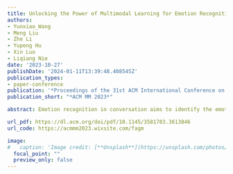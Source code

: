 ```yaml
---
title: Unlocking the Power of Multimodal Learning for Emotion Recognition in Conversation
authors:
- Yunxiao_Wang
- Meng Liu
- Zhe Li
- Yupeng Hu
- Xin Luo
- Liqiang Nie
date: '2023-10-27'
publishDate: '2024-01-11T13:39:48.408545Z'
publication_types:
- paper-conference
publication: '*Proceedings of the 31st ACM International Conference on Multimedia*'
publication_short: "*ACM MM 2023*"

abstract: Emotion recognition in conversation aims to identify the emotions underlying each utterance, and it has great potential in various domains. Human perception of emotions relies on multiple modalities, such as language, vocal tonality, and facial expressions. While many studies have incorporated multimodal information to enhance emotion recognition, the performance of multimodal models often plateaus when additional modalities are added. We demonstrate through experiments that the main reason for this plateau is an imbalanced assignment of gradients across modalities. To address this issue, we propose fine-grained adaptive gradient modulation, a plug-in approach to rebalance the gradients of modalities. Experimental results show that our method improves the performance of all baseline models and outperforms existing plug-in methods.

url_pdf: https://dl.acm.org/doi/pdf/10.1145/3581783.3613846
url_code: https://acmmm2023.wixsite.com/fagm

image:
#   caption: 'Image credit: [**Unsplash**](https://unsplash.com/photos/s9CC2SKySJM)'
  focal_point: ""
  preview_only: false
---
```

